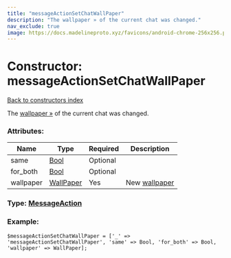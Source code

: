 ```yaml
---
title: "messageActionSetChatWallPaper"
description: "The wallpaper » of the current chat was changed."
nav_exclude: true
image: https://docs.madelineproto.xyz/favicons/android-chrome-256x256.png
---
```

# Constructor: messageActionSetChatWallPaper  
[Back to constructors index](/API_docs/constructors/index.html)



The [wallpaper »](https://core.telegram.org/api/wallpapers) of the current chat was changed.

### Attributes:

| Name     |    Type       | Required | Description |
|----------|---------------|----------|-------------|
|same|[Bool](/API_docs/types/Bool.html) | Optional|
|for\_both|[Bool](/API_docs/types/Bool.html) | Optional|
|wallpaper|[WallPaper](/API_docs/types/WallPaper.html) | Yes|New [wallpaper](https://core.telegram.org/api/wallpapers)|



### Type: [MessageAction](/API_docs/types/MessageAction.html)


### Example:

```
$messageActionSetChatWallPaper = ['_' => 'messageActionSetChatWallPaper', 'same' => Bool, 'for_both' => Bool, 'wallpaper' => WallPaper];
```  
